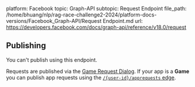 platform: Facebook
topic: Graph-API
subtopic: Request Endpoint
file_path: /home/bhuang/nlp/rag-race-challenge2-2024/platform-docs-versions/Facebook_Graph-API/Request Endpoint.md
url: https://developers.facebook.com/docs/graph-api/reference/v18.0/request

## Publishing

You can't publish using this endpoint.

Requests are published via the [Game Request Dialog](https://developers.facebook.com/docs/games/requests). If your app is a **Game** you can publish app requests using the [`/{user-id}/apprequests` edge](https://developers.facebook.com/docs/graph-api/reference/user/apprequests/).